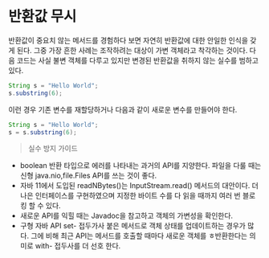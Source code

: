 # 반환값 무시
반환값이 중요치 않는 메서드를 경험하다 보면 자연히 반환값에 대한 안일한 인식을 갖게 된다.
그중 가장 흔한 사례는 조작하려는 대상이 가변 객체라고 착각하는 것이다.
다음 코드는 사실 불변 객체를 다루고 있지만 변경된 반환값을 취하지 않는 실수를 범하고 있다.

```java
String s = "Hello World";
s.substring(6);
```

이런 경우 기존 변수를 재할당하거나 다음과 같이 새로운 변수를 만들어야 한다.
```java
String s = "Hello World";
s = s.substring(6);
```
> 실수 방지 가이드

* boolean 반환 타입으로 에러를 나타내는 과거의 API를 지양한다. 파일을 다룰 때는 신형 java.nio,file.Files API를 쓰는 것이 좋다.
* 자바 11에서 도입된 readNBytes()는 InputStream.read() 메서드의 대안이다. 더 나은 인터페이스를 구현하였으며 지정한 바이트 수를 다 읽을 때까지 여러 번 블로킹 할 수 있다.
* 새로운 API를 익힐 때는 Javadoc을 참고하고 객체의 가변성을 확인한다.
* 구형 자바 API set- 접두가사 붙은 메서드로 객체 상태를 업데이트하는 경우가 많다. 그에 비해 최근 API는 메서드를 호출할 때마다 새로운 객체를 ㅎ반환한다는 의미로 with- 접두사를 더 선호 한다.